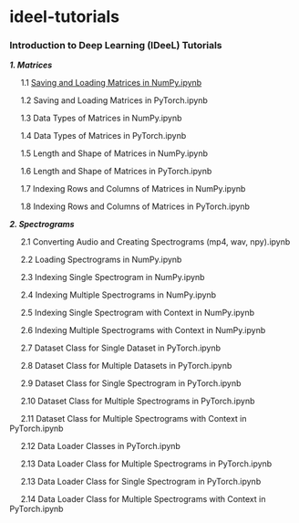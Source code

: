 # ideel-tutorials

### Introduction to Deep Learning (IDeeL) Tutorials


***1. Matrices***

&nbsp;&nbsp;&nbsp;&nbsp; 1.1 [Saving and Loading Matrices in NumPy.ipynb](https://github.com/deepology/ideel-tutorials/blob/main/Matrices/1.1%20Saving%20and%20Loading%20Matrices%20in%20NumPy.ipynb)

&nbsp;&nbsp;&nbsp;&nbsp; 1.2 Saving and Loading Matrices in PyTorch.ipynb

&nbsp;&nbsp;&nbsp;&nbsp; 1.3 Data Types of Matrices in NumPy.ipynb

&nbsp;&nbsp;&nbsp;&nbsp; 1.4 Data Types of Matrices in PyTorch.ipynb

&nbsp;&nbsp;&nbsp;&nbsp; 1.5 Length and Shape of Matrices in NumPy.ipynb

&nbsp;&nbsp;&nbsp;&nbsp; 1.6 Length and Shape of Matrices in PyTorch.ipynb

&nbsp;&nbsp;&nbsp;&nbsp; 1.7 Indexing Rows and Columns of Matrices in NumPy.ipynb

&nbsp;&nbsp;&nbsp;&nbsp; 1.8 Indexing Rows and Columns of Matrices in PyTorch.ipynb


***2. Spectrograms***

&nbsp;&nbsp;&nbsp;&nbsp; 2.1 Converting Audio and Creating Spectrograms (mp4, wav, npy).ipynb

&nbsp;&nbsp;&nbsp;&nbsp; 2.2 Loading Spectrograms in NumPy.ipynb

&nbsp;&nbsp;&nbsp;&nbsp; 2.3 Indexing Single Spectrogram in NumPy.ipynb

&nbsp;&nbsp;&nbsp;&nbsp; 2.4 Indexing Multiple Spectrograms in NumPy.ipynb

&nbsp;&nbsp;&nbsp;&nbsp; 2.5 Indexing Single Spectrogram with Context in NumPy.ipynb

&nbsp;&nbsp;&nbsp;&nbsp; 2.6 Indexing Multiple Spectrograms with Context in NumPy.ipynb

&nbsp;&nbsp;&nbsp;&nbsp; 2.7 Dataset Class for Single Dataset in PyTorch.ipynb

&nbsp;&nbsp;&nbsp;&nbsp; 2.8 Dataset Class for Multiple Datasets in PyTorch.ipynb

&nbsp;&nbsp;&nbsp;&nbsp; 2.9 Dataset Class for Single Spectrogram in PyTorch.ipynb

&nbsp;&nbsp;&nbsp;&nbsp; 2.10 Dataset Class for Multiple Spectrograms in PyTorch.ipynb

&nbsp;&nbsp;&nbsp;&nbsp; 2.11 Dataset Class for Multiple Spectrograms with Context in PyTorch.ipynb

&nbsp;&nbsp;&nbsp;&nbsp; 2.12 Data Loader Classes in PyTorch.ipynb

&nbsp;&nbsp;&nbsp;&nbsp; 2.13 Data Loader Class for Multiple Spectrograms in PyTorch.ipynb

&nbsp;&nbsp;&nbsp;&nbsp; 2.13 Data Loader Class for Single Spectrogram in PyTorch.ipynb

&nbsp;&nbsp;&nbsp;&nbsp; 2.14 Data Loader Class for Multiple Spectrograms with Context in PyTorch.ipynb
